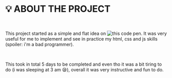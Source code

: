 # :bulb: ABOUT THE PROJECT

<br />

This project started as a simple and flat idea on ![this code pen]('https://codepen.io/amateratsoo/pen/mdXQwaE'). It was very useful for me to implement and see in practice my html, css and js skills (spoiler: i'm a bad programmer).

<br />

This took in total 5 days to be completed and even tho it was a bit tiring to do (i was sleeping at 3 am 😪), overall it was very instructive and fun to do.
